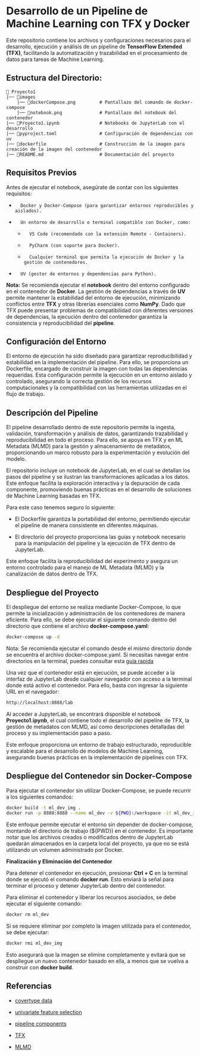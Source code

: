 # Desarrollo de un Pipeline de Machine Learning con TFX y Docker

Este repositorio contiene los archivos y configuraciones necesarios para el desarrollo, ejecución y análisis de un pipeline de **TensorFlow Extended (TFX)**, facilitando la automatización y trazabilidad en el procesamiento de datos para tareas de Machine Learning.

##      Estructura del Directorio:

```plaintext
📁 Proyecto1 
|── 📁images
    |── 📄dockerCompose.png         # Pantallazo del comando de docker-compose
    |── 📄notebook.png              # Pantallazo del notebook del contenedor
|── 📄Proyecto1.ipynb               # Notebooks de JupyterLab con el desarrollo
|── 📄pyproject.toml                # Configuración de dependencias con uv
|── 📄dockerfile                    # Construcción de la imagen para creación de la imagen del contenedor
|── 📄README.md                     # Documentación del proyecto
```

##      Requisitos Previos  

Antes de ejecutar el notebook, asegúrate de contar con los siguientes requisitos:

-       Docker y Docker-Compose (para garantizar entornos reproducibles y aislados).

-       Un entorno de desarrollo o terminal compatible con Docker, como:

    -       VS Code (recomendado con la extensión Remote - Containers).

    -       PyCharm (con soporte para Docker).

    -       Cualquier terminal que permita la ejecución de Docker y la gestión de contenedores.

-       UV (gestor de entornos y dependencias para Python).

**Nota:** Se recomienda ejecutar el **notebook** dentro del entorno configurado en el contenedor de **Docker**. La gestión de dependencias a través de **UV** permite mantener la estabilidad del entorno de ejecución, minimizando conflictos entre **TFX** y otras librerías esenciales como **NumPy**. Dado que TFX puede presentar problemas de compatibilidad con diferentes versiones de dependencias, la ejecución dentro del contenedor garantiza la consistencia y reproducibilidad del **pipeline**.

##      Configuración del Entorno

El entorno de ejecución ha sido diseñado para garantizar reproducibilidad y estabilidad en la implementación del pipeline. Para ello, se proporciona un Dockerfile, encargado de construir la imagen con todas las dependencias requeridas. Esta configuración permite la ejecución en un entorno aislado y controlado, asegurando la correcta gestión de los recursos computacionales y la compatibilidad con las herramientas utilizadas en el flujo de trabajo.

##      Descripción del Pipeline

El pipeline desarrollado dentro de este repositorio permite la ingesta, validación, transformación y análisis de datos, garantizando trazabilidad y reproducibilidad en todo el proceso. Para ello, se apoya en TFX y en ML Metadata (MLMD) para la gestión y almacenamiento de metadatos, proporcionando un marco robusto para la experimentación y evolución del modelo.

El repositorio incluye un notebook de JupyterLab, en el cual se detallan los pasos del pipeline y se ilustran las transformaciones aplicadas a los datos. Este enfoque facilita la exploración interactiva y la depuración de cada componente, promoviendo buenas prácticas en el desarrollo de soluciones de Machine Learning basadas en TFX.

Para este caso tenemos seguro lo siguiente:  

-   El Dockerfile garantiza la portabilidad del entorno, permitiendo ejecutar el pipeline de manera consistente en diferentes máquinas.

-   El directorio del proyecto proporciona las guías y notebook necesario para la manipulación del pipeline y la ejecución de TFX dentro de JupyterLab.

Este enfoque facilita la reproducibilidad del experimento y asegura un entorno controlado para el manejo de ML Metadata (MLMD) y la canalización de datos dentro de TFX. 


##      Despliegue del Proyecto

El despliegue del entorno se realiza mediante Docker-Compose, lo que permite la inicialización y administración de los contenedores de manera eficiente. Para ello, se debe ejecutar el siguiente comando dentro del directorio que contiene el archivo **docker-compose.yaml**:

```Bash
docker-compose up -d
```
Nota: Se recomienda ejecutar el comando desde el mismo directorio donde se encuentra el archivo docker-compose.yaml. Si necesitas navegar entre directorios en la terminal, puedes consultar esta [guía rapida](https://terminalcheatsheet.com/es/guides/navigate-terminal)


Una vez que el contenedor está en ejecución, se puede acceder a la interfaz de JupyterLab desde cualquier navegador con acceso a la terminal donde está activo el contenedor. Para ello, basta con ingresar la siguiente URL en el navegador:

```Bash
http://localhost:8888/lab 
```

Al acceder a JupyterLab, se encontrará disponible el notebook **Proyecto1.ipynb**, el cual contiene todo el desarrollo del pipeline de TFX, la gestión de metadatos con MLMD, así como descripciones detalladas del proceso y su implementación paso a paso.

Este enfoque proporciona un entorno de trabajo estructurado, reproducible y escalable para el desarrollo de modelos de Machine Learning, asegurando buenas prácticas en la implementación de pipelines con TFX.


##      Despliegue del Contenedor sin Docker-Compose

Para ejecutar el contenedor sin utilizar Docker-Compose, se puede recurrir a los siguientes comandos:

```Bash
docker build -t ml_dev_img .
docker run -p 8888:8888 --name ml_dev -v ${PWD}:/workspace -it ml_dev_img
```

Este enfoque permite ejecutar el entorno sin depender de docker-compose, montando el directorio de trabajo (${PWD}) en el contenedor. Es importante notar que los archivos creados o modificados dentro de JupyterLab quedarán almacenados en la carpeta local del proyecto, ya que no se está utilizando un volumen administrado por Docker.

**Finalización y Eliminación del Contenedor**

Para detener el contenedor en ejecución, presionar **Ctrl + C** en la terminal donde se ejecutó el comando **docker run**. Esto enviará la señal para terminar el proceso y detener JupyterLab dentro del contenedor.

Para eliminar el contenedor y liberar los recursos asociados, se debe ejecutar el siguiente comando:

```Bash 
docker rm ml_dev
```
Si se requiere eliminar por completo la imagen utilizada para el contenedor, se debe ejecutar:

```Bash
docker rmi ml_dev_img
```

Esto asegurará que la imagen se elimine completamente y evitará que se despliegue un nuevo contenedor basado en ella, a menos que se vuelva a construir con **docker build**.


##      Referencias

-   [covertype data](https://archive.ics.uci.edu/ml/datasets/covertype)

-   [univariate feature selection](https://scikit-learn.org/stable/modules/feature_selection.html#univariate-feature-selection)

-   [pipeline components](https://www.tensorflow.org/tfx/api_docs/python/tfx/v1/components)

-   [TFX](https://www.tensorflow.org/tfx/guide?hl=es)

-   [MLMD](https://www.tensorflow.org/tfx/guide/mlmd?hl=es)